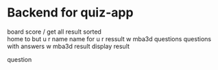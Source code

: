 # Backend for quiz-app

board score /  get all result sorted  
home to but u r name  name for u r ressult
w mba3d questions  questions with answers
w mba3d result  display result

question 